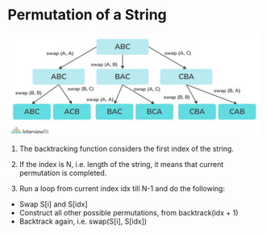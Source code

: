 # Permutation of a String

<img width=500px src="backtracking-string.png">

<br>

1. The backtracking function considers the first index of the string.

2. If the index is N, i.e. length of the string, it means that current permutation is completed.

3. Run a loop from current index idx till N-1 and do the following:

- Swap S[i] and S[idx]
- Construct all other possible permutations, from backtrack(idx + 1)
- Backtrack again, i.e. swap(S[i], S[idx])
